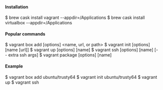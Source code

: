 #### Installation
$ brew cask install vagrant    --appdir=/Applications
$ brew cask install virtualbox --appdir=/Applications

#### Popular commands
$ vagrant box add [options] <name, url, or path>
$ vagrant init [options] [name [url]]
$ vagrant up [options] [name]
$ vagrant ssh [options] [name] [-- extra ssh args]
$ vagrant package [options] [name]

#### Example
$ vagrant box add ubuntu/trusty64
$ vagrant init ubuntu/trusty64
$ vagrant up
$ vagrant ssh
